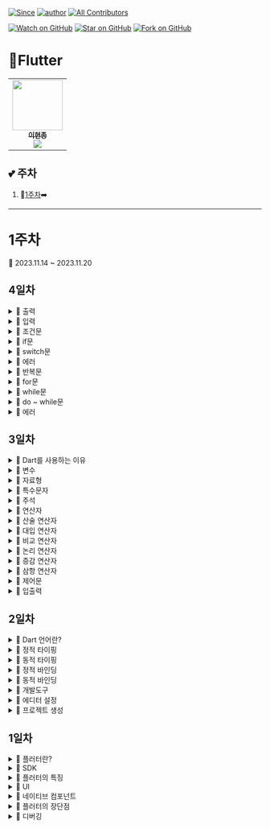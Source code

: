 [![Since](https://img.shields.io/badge/since-2023.11.13-333333.svg?style=flat-square)](https://github.com/Brem0827/23-Flutter)
[![author](https://img.shields.io/badge/author-Brem0827-0066FF.svg?style=flat-square)](https://github.com/Brem0827/23-Flutter)
[![All Contributors](https://img.shields.io/badge/all_contributors-2-orange.svg?style=flat-square)](#23-Flutter)

[![Watch on GitHub](https://img.shields.io/github/watchers/Brem0827/23-Flutter.svg?style=social)](https://github.com/Brem0827/23-Flutter/watchers)
[![Star on GitHub](https://img.shields.io/github/stars/Brem0827/23-Flutter.svg?style=social)](https://github.com/Brem0827/23-Flutter/stargazers)
[![Fork on GitHub](https://img.shields.io/github/forks/Brem0827/23-Flutter.svg?style=social)](https://github.com/Brem0827/23-Flutter/network/members)

# 🏃Flutter

<table align="center">
    <tr>
        <td align="center">
	    <a href="https://github.com/Brem0827">
	    	<img src="https://avatars.githubusercontent.com/u/62270266?v=4?s=100" width="100px;" alt=""/>
				<br/>
					<sub>
					<b>이현종</b>
				<br/>
	    	<img src="https://us-central1-progress-markdown.cloudfunctions.net/progress/100"/>
	        </sub>
	    </a>
	</td>
    </tr>
</table>

💕 주차
---

1. 💭[1주차](#1주차)➡️

---
# 1주차

🔋 2023.11.14 ~ 2023.11.20

## 4일차 

<details><summary>💬 출력 </summary>

- Dart에서 표준 출력을 하기 위해서는 dart:io 라이브러리의 stdout 객체를 사용합니다.

- stdout.write()메서드를 사용하면 문자열을 출력할 수 있습니다. 

```dart

	stdout.write('Hello, world!');

```

</details>

<details><summary>💬 입력 </summary>

- Dart에서 표준 입력을 받기 위해서는 dart:io 라이브러리의 stdin 객체를 사용합니다.

- stdin.readLineSync() 메서드를 사용하면 사용자로부터 한 줄을 입력 받을수 있습니다.

```dart

	String name = stdin.readLineSync();

```

</details>

<details><summary>💬 조건문 </summary>

- 프로그램의 흐름을 제어하는 데 사용되는 구문입니다.

- 주어진 조건이 참일 경우에만 특정 코드 블록을 실행시키거나, 거짓일 경우에 다른 코드 블록을 실행시키는 등의 제어가 가능합니다.

</details>

<details><summary>💬 if문 </summary>

- 주어진 조건이 참인 경우에만 특정 코드 블록을 실행시키는 구문입니다.

```dart

if (조건식){
	// 조건식이 참일 때 실행할 코드
}

```

</details>

<details><summary>💬 switch문 </summary>

- 조건에 따라 다른 동작을 수행하는 제어문 입니다.

- 일반적으로 switch 문은 특정 변수의 값을 비교하고, 해당 값과 일치하는 경우에 해당하는 코드 블록을 실행합니다.

```dart

switch(변수) {
	case 값1 :
		// 값1과 일치하는 경우 실행할 코드
	break;
	case 값2 :
		// 값2와 일치하는 경우 실행할 코드
	break;
	case 값3 :
		// 값3과 일치하는 경우 실행할 코드
	break;
	default :
		// 모든 case에 해당하지 않는 경우 실행할 코드
	break;
}

```

</details>

<details><summary>💬 에러 </summary>

- 변수 초기화 에러 : selectedTable 변수가 초기화되지 않은 상태에서 사용되는 경우 변수 초기화 오류가 발생할 수 있습니다. selectedTable 변수는 초깃값을 설정 해야합니다.

- 반복문 조건 에러 : 반복문의 조건식을 잘못 작성하는 경우 반복문 조건 오류가 발생할 수 있습니다.

- 출력 형식 에러 : 출력문을 잘못 작성하거나, 변수나 문자열의 형식을 정확하게 지정하지 않는 경우 출력 형식 오류가 발생할 수 있습니다.

- 논리 에러 : 코드의 논리적인 흐름을 잘못 구성하는 경우 논리 에러가 발생할 수 있습니다.

- 기타적인 문법 에러 : 중괄호의 누락, 괄호의 불균형, 오타, 세미콜론의 누락 등과 같은 기본적인 문법 오류가 발생할 수 있습니다.

</details>

<details><summary>💬 반복문 </summary>

- 동일한 작업을 여러번 수행해야 할 때 사용되는 제어문 입니다.

- 일반적으로는 반복문은 조건식과 실행 블록으로 구성되며, 조건식이 참인 동안 실행 블록을 반복해서 실행합니다.

</details>

<details><summary>💬 for문 </summary>

- 지정된 횟수만큼 반복하는데 주로 사용됩니다.

```dart

for(초기화 ; 조건식 ; 증감식) {
	// 반복해서 실행할 코드
}

```

</details>

<details><summary>💬 while문 </summary>

- 조건식이 참인 동안 반복하는 데 주로 사용됩니다.

- 조건식이 거짓이면 반복문을 실행하지

```dart

while(조건식) {
	// 반복해서 실행할 코드
}

```

</details>

<details><summary>💬 do ~ while문 </summary>

- while문과 유사하지만, 반복문의 실행 블록을 먼저 실행한 다음에 조건식을 평가합니다.

- do~while문은 조건식이 거짓이더라도 실행 블록을 적어도 한 번은 실행 합니다.

```dart

do {
	// 반복해서 실행할 코드
}while(조건식);

```

</details>

<details><summary>💬 에러 </summary>

- 구문 오류 : 코드에서 세미콜론을 잘못 사용하거나 누락하는 경우, 구문 오류가 발생합니다.

- 세미콜론은 문장의 끝을 나타내는 구문 기호로 사용되며, 각 문장은 세미콜론으로 종료되어야 합니다.

- 변수 선언 오류 : 코드에서 변수에 잘못된 데이터 타입을 할당하거나 서로 다른 데이터 타입 간의 연산을 시도하는 경우 타입 불일치 오류가 발생

- 사용자 입력 에러 : 사용자가 숫자 대신 문자열을 입력하는 경우 int.tryParse()함수는 null을 반환하므로 number 변수는 null이 됩니다.

- 런타임 에러 : 입력된 문자열이 정수로 파싱될 수 없는 경우 int.tryParse()는 null을 반환합니다.

- 코드에서 null일 경우 -1을 할당했기 때문에 이 경우 에러는 발생하지 않습니다.

</details>

## 3일차

<details><summary>💬 Dart를 사용하는 이유 </summary>

- 클라이언트 측과 서버 측에서 모두 사용할 수 있기 때문에 플랫폼 간 개발이 가능합니다.

- 이러한 특징은 다양한 종류의 애플리케이션을 개발할 수 있는 기반이 됩니다.

- 주요 IDE와 텍스트 에디터에서 지원되며, 그중에서도 VSCode를 사용하면 편리하게 사용할 수 있습니다.

- Dart는 쉽게 배울수 있는 문법을 제공하며, 개발 생산성을 향상시키는 다양한 기능도 제공합니다.

- Dart 언어는 높은 생산성과 안정성을 제공합니다.

- 빠른 실행속도와 개발자 친화적인 기능을 모두 갖추고 있습니다.

- 자바스크립트를 대체할 수 있는 언어로 각광받고 있습니다.

</details>

<details><summary>💬 변수 </summary>

- 컴퓨터가 데이터를 사용하기 위해서 특정 값을 저장해두기위한 공간을 변수라고 합니다.

- 변수는 값을 저장하는 메모리 공간을 말합니다.

</details>

<details><summary>💬 자료형 </summary>

- 숫자형 데이터 타입 : int(정수형), double(실수형)

- 문자형 데이터 타입 : String

</details>

<details><summary>💬 특수문자 </summary>

- "\n" : 문자열 안에서 이 특수문자를 사용하면 새로운 줄로 이동하여 텍스트를 출력합니다.

- "\f" : 문자열 안에서 이 특수문자를 사용하면 수평 탭 간격만큼 공간을 띄웁니다.

- "\\" : 문자열 안에서 역슬래시 자체를 출력하고자 할 때 사용합니다.

- "$" : 문자열 안에서 이 특수문자를 사용하면 변수를 참조하여 변수의 값을 문자열에 포함시킬 수 있습니다.

- "\" : 문자열 안에서 따옴표를 포함하고자 할 때, 반드시 역슬래시 앞에 붙여주어야 합니다.

- 불리언 데이터 타입 : true, false 값으로 가지며, 초기 컴퓨터에서 이진법으로 연산을 하던 것이 현재에 이르러 불리언 타입으로 발전하여 다양하게 사용되고 있습니다.

- 'var' : 컴파일러가 변수의 타입을 추론하여 자동으로 할당 합니다.

</details>

<details><summary>💬 주석 </summary>

- 라인주석 : 라인주석은 `//` 기호를 사용하여 작성되며, 해당 라인에 대한 주석을 표시합니다.

- 주로 코드의 일부를 설명하거나 임시적으로코드를 비활성화하는 용도로 사용됩니다.

- 블록주석 : 블록주석은 `/* */`사이에 작성되며, 여러 줄에 걸친 주석을 표시하는 데 사용됩니다.

- 코드나 함수, 클래스 등에 대한 상세한 설명이나 문서화를 작성하는데 사용됩니다.

</details>

<details><summary>💬 연산자 </summary>

- 연산자는 하나 이상의 값을 가지고 연산을 수행하는 기호나 단어로, 프로그래밍에서 데이터를 처리하거나 비교할 때 사용되며 매우 중요한 역할을 합니다.

</details>

<details><summary>💬 산술 연산자 </summary>

- 숫자형 데이터의 덧셈, 뺄셈, 곱셈, 나눗셈 등 수학적 연산을 수행합니다.

- 덧셈은 + 연산자, 뺄셈은 - 연산자, 곱셈은 * 연산자, 나눗셈은 / 연산자를 사용합니다.

- 나머지는 % 연산자를 사용하여 반환할 수 있습니다.

</details>

<details><summary>💬 대입 연산자 </summary>

- 값을 변수에 할당하는 연산을 수행합니다.

- 연산자가 일반적으로 사용되며, 값을 할당하려는 변수 왼쪽에 위치하고 할당하려는 값을 오른쪽에 위치합니다.

</details>

<details><summary>💬 비교 연산자 </summary>

- 두 개의 값을 비교하고, 두 값이 서로 같은지 큰지 등의 결과를 반환

- 비교 연산자에서 반환되는 값을 데이터 타입에서 배웠던 불리언 타입이라고 할 수 있습니다.

- 동등 비교 연산자(==) : 두 개의 값이 서로 같은지를 비교합니다. 만일 같을경우 true를 반환하고, 다르면 false를 반환합니다.

- 부등 비교 연산자(!=) : 두 개의 값이 서로 다른지를 비교합니다. 만일 다르면 true를 반환하고, 같으면 false를 반환합니다.

- 대소 비교 연산자(<, >, <=, >=) : 두 개의 값을 대소 비교합니다. 작은지, 큰지, 작거나 같은지, 크거나 같은지를 비교하여 결과를 반환합니다.

</details>

<details><summary>💬 논리 연산자 </summary>

- &&(논리 곱) : 양쪽 피연산자가 모두 참일 경우에만 참을 반환합니다.

- ||(논리 합) : 양쪽 피연산자 중 하나 이상이 참일 경우 참을 반환합니다.

- !(논리 부정) : 피연산자가 참이면 거짓을, 거짓이면 참을 반환합니다.

</details>

<details><summary>💬 증감 연산자 </summary>

- 증감 연산자는 변수의 값을 증가시키거나 감소시킬 때 사용합니다.

- 변수를 하나씩 증가시키거나 감소시키는 경우에는 +=1, -=1 대신 ++, --을 사용하는 것이 더 간편하고 가독성이 좋습니다.

- 전위 증가, 감소 연산자는 코드를 실행하기 전에 값을 미리 증가, 감소시키고 코드를 실행합니다.

- 후위 증가, 감소 연산자는 코드를 실행하고 난 뒤에 값을 증가, 감소 시킵니다.

</details>

<details><summary>💬 삼항 연산자 </summary>

- 조건식에 따라서 다른 값을 반환하는 연산자입니다.

- `(조건식) ? 값1 : 값2`

- 조건식은 참 또는 거짓 값을 가지는 표현식이며, 값1은 조건식이 참일 경우 반환할 값이고, 값2는 조건식이 거짓일 경우 반환할 값입니다.

</details>

<details><summary>💬 제어문 </summary>

- 프로그램에서 실행 흐름을 제어하는 구문입니다.

- 주어진 조건에 따라서 다른 코드 블록을 실행하거나 실행을 중지하고 다른 코드로 이동 할 수 있도록 합니다.

- 조건문은 주어진 조건식의 참, 거짓 여부에 따라서 실행할 코드 블럭을 선택합니다.

- 제어문은 프로그램의 실행 흐름을 명확하게 제어할 수 있기 때문에, 프로그래밍에서 매우 중요한 역할을 합니다.

</details>

<details><summary>💬 입출력 </summary>

- 입력은 프로그램이 외부에서 데이터를 받아들이는 것 입니다.

- 출력은 프로그램이 처리한 결과를 외부로 보내는 것을 말합니다.

</details>

## 2일차

<details><summary>💬 Dart 언어란? </summary>

- Dart 언어는 구글이 개발한 객체 지향 프로그래밍 언어입니다.

- 자바스크립트와 같은 앱 프론트엔드 개발에서 사용되는 것이 일반적이지만, 서버 사이드 개발에서도 사용할 수 있습니다.

- Dart는 안정성, 확장성, 성능, 코드 가독성, 개발 생산성 등 다양한 측면에서 우수한 기능을 제공합니다.

- Dart는 C, C++, Java, JavaScript, Python 등 다양한 프로그래밍 언어에서 영감을 받아 탄생했습니다.

- 정적 타이핑과 동적 타이핑 모두 가능하며, 컴파일러를 통해 빠른 실행 속도를 제공합니다.

</details>

<details><summary>💬 정적 타이핑 </summary>

- 변수와 식의 타입을 컴파일 시점에 결정하고, 타입이 고정되어 있는 언어입니다.

- 프로그래머가 변수를 선언할 때 변수의 타입을 명시하거나, 컴파일러가 변수의 타입을 추론하여 결정합니다.

- 변수의 타입이 한번 결정되면 실행 중에 타입이 변경되지 않습니다.

- 컴파일러가 타입 체크를 수행하여 타입 관련 오류를 사전에 찾아내고, 코드의 안정성과 예측 가능성을 높일 수 있습니다.

</details>

<details><summary>💬 동적 타이핑 </summary>

- 실행 이전에 값이 확정되면 정적 바인딩이라고 합니다.

- 컴파일 타임에 호출될 함수가 결정되는 것으로, 함수는 기본적으로 정적 바인딩됩니다.

- 컴파일러는 선언되어있는 자료형을 보고 바인딩을 하기 때문에 실제로 가리키는 객체가 무엇이든 포인터의 자료형을 기반으로 호출의대상을 결정합니다.

- 빌드 중에 이루어집니다.  

</details>

<details><summary>💬 정적 바인딩 </summary>

- 실행 이후에 값이 확정되면 동적 바인딩이라고 합니다.

- 런타임에 호출될 함수가 결정되는 것으로, virtual 키워드를 통해 동적 바인딩하는 함수를 가상 함수라고 합니다.

- 함수가 가상 함수로 선언이 되면, 포인터 변수가 실제로 가리키는 객체에 따라 호출의 대상이 결정됩니다.

</details>

<details><summary>💬 동적 바인딩 </summary>

- 실행 이후에 값이 확정되면 동적 바인딩이라고 합니다.

- 런타임에 호출될 함수가 결정되는 것으로, virtual 키워드를 통해 동적 바인딩하는 함수를 가상 함수라고 합니다.

- 함수가 가상 함수로 선언이 되면, 포인터 변수가 실제로 가리키는 객체에 따라 호출의 대상이 결정됩니다.

</details>

<details><summary>💬 개발도구 </summary>

- 개발도구란 앱을 개발하는 데 사용되는 모든 소프트웨어를 말합니다.

- 앱 개발에 필요한 여러 개발 도구는 다음과 같습니다.

* 통합 개발 환경(IDE) : 코드 작성, 디버깅, 프로젝트 관리 등 개발 전반적인 작업을 수행하는 도구

* 코드 에디터 : 코드 작성을 위한 간단한 텍스트 에디터

* 시뮬레이터 또는 에뮬레이터 : 앱을 실행하고 테스트 할 수 있는 가상 환경

* 개발자 도구 : 앱의 성능을 분석하고 디버깅 할 수 있는 도구

</details>

<details><summary>💬 에디터 설정 </summary>

- 설치한 개발 도구를 플러터 개발에 적합하게 설정 해야 합니다.

- 이 설정에는 플러터 및 Dart 플러그인 설치, 에디터 확장기능 설치, SDK 경로 설정 등이 포함될 수 있습니다.

- 이를 통해 개발 도구가 플러터 애플리케이션 개발을 지원하고 필요한 도구와 기능을 제공할 수 있게 됩니다.

</details>

<details><summary>💬 프로젝트 생성 </summary>

- 플러터 개발을 시작하려면 새로운 플러터 프로젝트를 생성해야 합니다.

- 프로젝트 생성은 명령행 도구인 Flutter CLI를 사용하거나 개발 도구의 GUI를 통해 수행할 수 있습니다.

- 프로젝트 생성시에는 프로젝트 이름, 패키지 이름, 플랫폼 설정 등의 정보를 입력하고, 프로젝트 디렉토리가 생성되며 초기 플러터 코드와 구조가 구성됩니다.

</details>

## 1일차

<details><summary>💬 플러터란? </summary>

- 플러터(Flutter)는 구글에서 개발한 모바일앱 SDK로, 안드로이드와 iOS 모두에서 작동하는 하이브리드 앱 개발 도구 입니다.

- 플러터는 Dart 언어를 사용하여 개발됩니다.

- 플러터는 위젯을 기반으로 UI를 구성하는데, 위젯은 특정 플랫폼에 종속되지 않기 때문에 안드로이드와 iOS 모두에서 같은 디자인을 사용할 수 있습니다.

- 높은 생산성과 일관된 UI를 가진 것이 특징 입니다.

</details>

<details><summary>💬 SDK </summary>

- Software Development Kit의 약자로 안드로이드 앱을 개발하기 위한 도구 모음입니다.

</details>

<details><summary>💬 플러터의 특징 </summary>

* 크로스 플랫폼 개발 - 플러터는 하나의 코드베이스로 iOS와 Android 모두에서 동작하는 앱을 개발 할 수 있습니다.

* UI - 플러터는 Material Design과 Cupertino Design을 지원하며, 이를 이용하여 편리하게 보기 좋은 UI를 구현할 수 있습니다.

* 생산성 - 플러터는 Hot Reload 기능을 지원하여 코드를 수정할 때마다 앱을 즉시 새로 고침하여 수정 결과를 확인할 수 있습니다. 이로 인해 개발 생산성이 높아집니다.

* 성능 - 플러터는 모바일 앱의 성능을 최적화 하기 위해 C/C++ 엔진인 Skia를 사용합니다. 또한, 네이티브 컴포넌트에 접근하여 더욱 빠른 성능을 제공합니다.

* 위젯 - 플러터는 다양한 위젯을 제공하며, 이를 조합하여 여러 디자인을 구현할 수 있습니다.

* 상태 관리 - 플러터는 상태 관리를 위해 Provider, BLoC 등의 패턴을 지원하며, 이를 이용하여 복잡한 앱의 상태를 효과적으로 관리할 수 있습니다.

* 배포 - 플러터는 Google Play Store, Apple App Store 등의 앱 스토어에 쉽게 배포할 수 있습니다.

</details>

<details><summary>💬 UI </summary>

- User Interface 사용자 인터페이스의 약자로 우리가 볼 수 있는 화면 내에 그림이나 디자인 등의 모든 것을 이야기합니다.

</details>

<details><summary>💬 네이티브 컴포넌트 </summary>

- 모바일 플랫폼(Android 또는 iOS)에서 제공하는 기본적인 UI 요소를 말합니다.

- 각 플랫폼에서 제공되는 네이티브 컴포넌트는 해당 플랫폼의 UI 디자인 가이드라인을 따르며, 사용자 인터페이스를 구성하는 데 사용됩니다.

</details>

<details><summary>💬 플러터의 장단점 </summary>

* 장점

- 하나의 코드로 iOS와 ANdroid 모두 지원할 수 있어 크로스 플랫폼 개발이 용이합니다.

- 다양한 위젯과 레이아웃을 제공해 UI 구현이 간편합니다.

- 플러터는 내장된 빠른 사이클을 가지고 있어서, 소프트웨어를 빠르게 개발하고 배포할 수 있습니다.

- 다양한 개발 도구와 호환되며, 디버깅이 쉽습니다.

- 모바일 애플리케이션 개발에 있어 좋은 성능을 보여줍니다.

* 단점

- 크로스 플랫폼의 특성상, 특정 플랫폼에 최적화된 애니메이션 및 UI 요소는 구현하기 어렵습니다.

- 플러터 앱의 크기가 다른 프레임워크에 비해 상대적으로 큽니다.

</details>

<details><summary>💬 디버깅 </summary>

- 컴퓨터 프로그램의 오류를 찾아 수정하는 과정을 말합니다.

</details>
